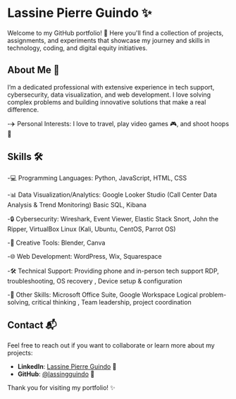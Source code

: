 # Lassine Pierre Guindo ✨

Welcome to my GitHub portfolio! 🚀 Here you'll find a collection of projects, assignments, and experiments that showcase my journey and skills in technology, coding, and digital equity initiatives.

## About Me 🌟

I’m a dedicated professional with extensive experience in tech support, cybersecurity, data visualization, and web development. I love solving complex problems and building innovative solutions that make a real difference.

-✈️ Personal Interests: I love to travel, play video games 🎮, and shoot hoops 🏀

## Skills 🛠️

-💻 Programming Languages: Python, JavaScript, HTML, CSS

-📊 Data Visualization/Analytics: Google Looker Studio (Call Center Data Analysis & Trend Monitoring)
Basic SQL, Kibana

-🔒 Cybersecurity: Wireshark, Event Viewer, Elastic Stack
Snort, John the Ripper, VirtualBox
Linux (Kali, Ubuntu, CentOS, Parrot OS)

-🎨 Creative Tools: Blender, Canva

-🌐 Web Development: WordPress, Wix, Squarespace

-🛠️ Technical Support: Providing phone and in-person tech support
RDP, troubleshooting, OS recovery , Device setup & configuration

-🧠 Other Skills: Microsoft Office Suite, Google Workspace
Logical problem-solving, critical thinking , Team leadership, project coordination



## Contact 📬

Feel free to reach out if you want to collaborate or learn more about my projects:
- **LinkedIn**: [Lassine Pierre Guindo](https://www.linkedin.com/in/lassine-pierre-guindo-541a70239/) 🔗
- **GitHub**: [@lassingguindo](https://github.com/lassingguindo) 🐙

Thank you for visiting my portfolio! ✨
